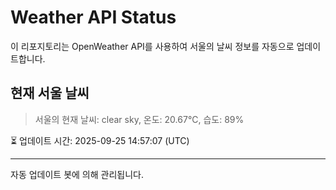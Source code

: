 
# Weather API Status

이 리포지토리는 OpenWeather API를 사용하여 서울의 날씨 정보를 자동으로 업데이트합니다.

## 현재 서울 날씨
> 서울의 현재 날씨: clear sky, 온도: 20.67°C, 습도: 89%

⏳ 업데이트 시간: 2025-09-25 14:57:07 (UTC)

---
자동 업데이트 봇에 의해 관리됩니다.
